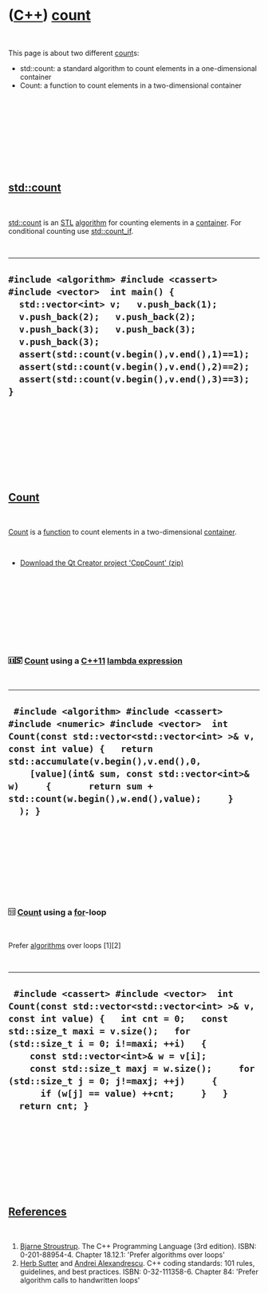 
 

 

 

 

 

([C++](Cpp.md)) [count](CppCount.md)
======================================

 

This page is about two different [count](CppCount.md)s:

-   std::count: a standard algorithm to count elements in a
    one-dimensional container
-   Count: a function to count elements in a two-dimensional container

 

 

 

 

 

[std::count](CppCount.md)
--------------------------

 

[std::count](CppCount.md) is an [STL](CppStl.md)
[algorithm](CppAlgorithm.md) for counting elements in a
[container](CppContainer.md). For conditional counting use
[std::count\_if](CppCount_if.md).

 

  ------------------------------------------------------------------------------------------------------------------------------------------------------------------------------------------------------------------------------------------------------------------------------------------------------------------------------------------------------------
  ` #include <algorithm> #include <cassert> #include <vector>  int main() {   std::vector<int> v;   v.push_back(1);   v.push_back(2);   v.push_back(2);   v.push_back(3);   v.push_back(3);   v.push_back(3);    assert(std::count(v.begin(),v.end(),1)==1);   assert(std::count(v.begin(),v.end(),2)==2);   assert(std::count(v.begin(),v.end(),3)==3); } `
  ------------------------------------------------------------------------------------------------------------------------------------------------------------------------------------------------------------------------------------------------------------------------------------------------------------------------------------------------------------

 

 

 

 

 

[Count](CppCount.md)
---------------------

 

[Count](CppCount.md) is a [function](CppFunction.md) to count elements
in a two-dimensional [container](CppContainer.md).

 

-   [Download the Qt Creator project 'CppCount' (zip)](CppCount.zip)

 

 

 

 

 

### ![C++11](PicCpp11.png)![STL](PicStl.png) [Count](CppCount.md) using a [C++11](Cpp11.md) [lambda expression](CppLambdaExpression.md)

 

  ----------------------------------------------------------------------------------------------------------------------------------------------------------------------------------------------------------------------------------------------------------------------------------------------------------------------------------
  ` #include <algorithm> #include <cassert> #include <numeric> #include <vector>  int Count(const std::vector<std::vector<int> >& v, const int value) {   return std::accumulate(v.begin(),v.end(),0,     [value](int& sum, const std::vector<int>& w)     {       return sum + std::count(w.begin(),w.end(),value);     }   ); }`
  ----------------------------------------------------------------------------------------------------------------------------------------------------------------------------------------------------------------------------------------------------------------------------------------------------------------------------------

 

 

 

 

 

### ![C++98](PicCpp98.png) [Count](CppCount.md) using a [for](CppFor.md)-loop

 

Prefer [algorithms](CppAlgorithm.md) over loops \[1\]\[2\]

 

  -------------------------------------------------------------------------------------------------------------------------------------------------------------------------------------------------------------------------------------------------------------------------------------------------------------------------------------------------------------------------------------------------------
  ` #include <cassert> #include <vector>  int Count(const std::vector<std::vector<int> >& v, const int value) {   int cnt = 0;   const std::size_t maxi = v.size();   for (std::size_t i = 0; i!=maxi; ++i)   {     const std::vector<int>& w = v[i];     const std::size_t maxj = w.size();     for (std::size_t j = 0; j!=maxj; ++j)     {       if (w[j] == value) ++cnt;     }   }   return cnt; }`
  -------------------------------------------------------------------------------------------------------------------------------------------------------------------------------------------------------------------------------------------------------------------------------------------------------------------------------------------------------------------------------------------------------

 

 

 

 

 

[References](CppReferences.md)
-------------------------------

 

1.  [Bjarne Stroustrup](CppBjarneStroustrup.md). The C++ Programming
    Language (3rd edition). ISBN: 0-201-88954-4. Chapter 18.12.1:
    'Prefer algorithms over loops'
2.  [Herb Sutter](CppHerbSutter.md) and [Andrei
    Alexandrescu](CppAndreiAlexandrescu.md). C++ coding standards: 101
    rules, guidelines, and best practices. ISBN: 0-32-111358-6. Chapter
    84: 'Prefer algorithm calls to handwritten loops'

 

 

 

 

 

 


